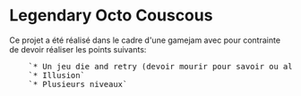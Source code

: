# Legendary Octo Couscous
Ce projet a été réalisé dans le cadre d'une gamejam avec pour contrainte de devoir réaliser les points suivants:  
<pre>
    `* Un jeu die and retry (devoir mourir pour savoir ou aller)`  
    `* Illusion`  
    `* Plusieurs niveaux`
</pre>
